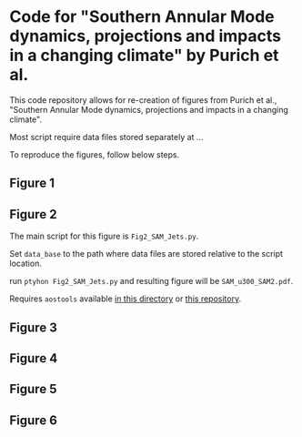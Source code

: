 # Code for "Southern Annular Mode dynamics, projections and impacts in a changing climate" by Purich et al.

This code repository allows for re-creation of figures from Purich et al., "Southern Annular Mode dynamics, projections and impacts in a changing climate".

Most script require data files stored separately at ...

To reproduce the figures, follow below steps.

## Figure 1


## Figure 2

The main script for this figure is `Fig2_SAM_Jets.py`. 

Set `data_base` to the path where data files are stored relative to the script location.

run ``ptyhon Fig2_SAM_Jets.py`` and resulting figure will be `SAM_u300_SAM2.pdf`.

Requires `aostools` available [in this directory](https://github.com/SAMworkshop2024/aostools) or [this repository](https://github.com/mjucker/aostools).

## Figure 3


## Figure 4


## Figure 5


## Figure 6


